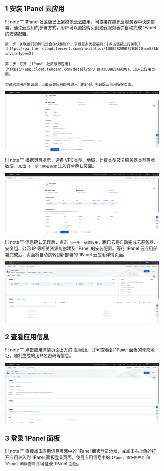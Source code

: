 ## 1 安装 1Panel 云应用

!!! note ""
    1Panel 社区版已上架腾讯云云应用，可直接在腾讯云服务器中快速部署。通过云应用的部署方式，用户可以直接购买创建云服务器并自动完成 1Panel 的安装配置。

    第一步：关联我们的腾讯云合作伙伴账户，享受更多优惠福利：[点击链接进行关联](https://partner.cloud.tencent.com/invitation/10002820907763620ace838b1?inviteType=2)

    第二步：打开 [1Panel 社区版云应用](https://app.cloud.tencent.com/detail/SPU_BHDJDDBEBA6600)，进入云应用页面。

    勾选同意用户协议后，点击安装应用即可进入 1Panel 社区版云应用安装页面。

![腾讯云云应用-安装参数.png](../img/installation/腾讯云云应用-安装参数.png)

!!! note ""
    根据页面提示，选择 VPC类型、地域、计费类型及云服务器类型等参数后，点击 `下一步：确定资源` 进入订单确认页面。

![腾讯云云应用-订单确认.png](../img/installation/腾讯云云应用-订单确认.png)

!!! note ""
    信息确认无误后，点击 `下一步：安装应用`，腾讯云将自动完成云服务器、安全组、公网 IP 等相关资源的创建及 1Panel 的安装配置。等待 1Panel 云应用部署完成后，页面将自动跳转到新部署的 1Panel 云应用详情页面。

![腾讯云云应用-应用详情.png](../img/installation/腾讯云云应用-应用详情.png)

## 2 查看应用信息

!!! note ""
    点击应用详情页面上方的 `应用信息`，即可查看到 1Panel 面板的登录地址，随机生成的用户名密码等信息。

![腾讯云云应用-应用信息.png](../img/installation/腾讯云云应用-应用信息.png)

## 3 登录 1Panel 面板

!!! note ""
    直接点击应用信息页面中的 1Panel 面板登录地址，或点击右上角的打开应用进入到 1Panel 面板登录页面，使用应用信息中的 `1Panel 面板用户名` 和 `1Panel 面板密码` 即可登录 1Panel 面板。
